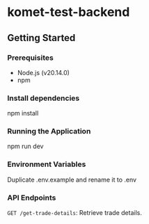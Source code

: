 # komet-test-backend

## Getting Started

### Prerequisites

- Node.js (v20.14.0)
- npm

### Install dependencies
npm install

### Running the Application
npm run dev

### Environment Variables
Duplicate .env.example and rename it to .env

### API Endpoints
`GET /get-trade-details`: Retrieve trade details.
